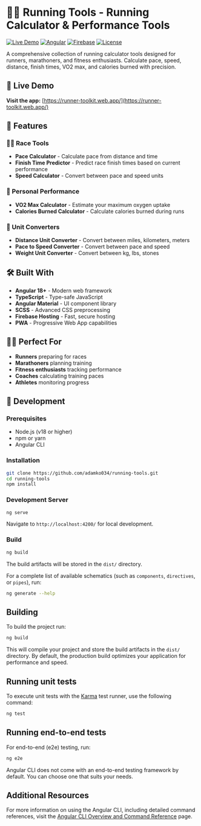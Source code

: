 # 🏃‍♂️ Running Tools - Running Calculator & Performance Tools

[![Live Demo](https://img.shields.io/badge/Live%20Demo-runner--toolkit.web.app-blue)](https://runner-toolkit.web.app/)
[![Angular](https://img.shields.io/badge/Angular-18+-red)](https://angular.io/)
[![Firebase](https://img.shields.io/badge/Firebase-Hosting-orange)](https://firebase.google.com/)
[![License](https://img.shields.io/badge/License-MIT-green)](LICENSE)

A comprehensive collection of running calculator tools designed for runners, marathoners, and fitness enthusiasts. Calculate pace, speed, distance, finish times, VO2 max, and calories burned with precision.

## 🌟 Live Demo

**Visit the app:** [https://runner-toolkit.web.app/](https://runner-toolkit.web.app/)

## 🚀 Features

### 🏃‍♂️ Race Tools

- **Pace Calculator** - Calculate pace from distance and time
- **Finish Time Predictor** - Predict race finish times based on current performance
- **Speed Calculator** - Convert between pace and speed units

### 💪 Personal Performance

- **VO2 Max Calculator** - Estimate your maximum oxygen uptake
- **Calories Burned Calculator** - Calculate calories burned during runs

### 🔧 Unit Converters

- **Distance Unit Converter** - Convert between miles, kilometers, meters
- **Pace to Speed Converter** - Convert between pace and speed
- **Weight Unit Converter** - Convert between kg, lbs, stones

## 🛠️ Built With

- **Angular 18+** - Modern web framework
- **TypeScript** - Type-safe JavaScript
- **Angular Material** - UI component library
- **SCSS** - Advanced CSS preprocessing
- **Firebase Hosting** - Fast, secure hosting
- **PWA** - Progressive Web App capabilities

## 🏃‍♀️ Perfect For

- **Runners** preparing for races
- **Marathoners** planning training
- **Fitness enthusiasts** tracking performance
- **Coaches** calculating training paces
- **Athletes** monitoring progress

## 🔧 Development

### Prerequisites

- Node.js (v18 or higher)
- npm or yarn
- Angular CLI

### Installation

```bash
git clone https://github.com/adamko034/running-tools.git
cd running-tools
npm install
```

### Development Server

```bash
ng serve
```

Navigate to `http://localhost:4200/` for local development.

### Build

```bash
ng build
```

The build artifacts will be stored in the `dist/` directory.

For a complete list of available schematics (such as `components`, `directives`, or `pipes`), run:

```bash
ng generate --help
```

## Building

To build the project run:

```bash
ng build
```

This will compile your project and store the build artifacts in the `dist/` directory. By default, the production build optimizes your application for performance and speed.

## Running unit tests

To execute unit tests with the [Karma](https://karma-runner.github.io) test runner, use the following command:

```bash
ng test
```

## Running end-to-end tests

For end-to-end (e2e) testing, run:

```bash
ng e2e
```

Angular CLI does not come with an end-to-end testing framework by default. You can choose one that suits your needs.

## Additional Resources

For more information on using the Angular CLI, including detailed command references, visit the [Angular CLI Overview and Command Reference](https://angular.dev/tools/cli) page.
